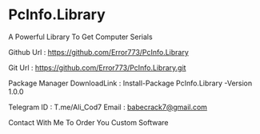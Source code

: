 # PcInfo.Library

A Powerful Library To Get Computer Serials

Github Url : https://github.com/Error773/PcInfo.Library

Git Url : https://github.com/Error773/PcInfo.Library.git

Package Manager DownloadLink : Install-Package PcInfo.Library -Version 1.0.0

Telegram ID : T.me/Ali_Cod7
Email : babecrack7@gmail.com

Contact With Me To Order You Custom Software

